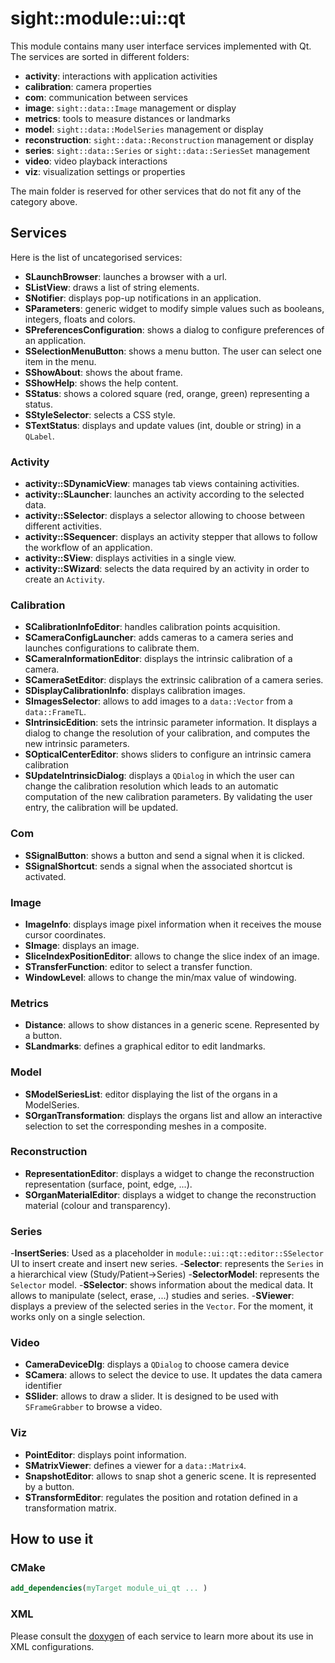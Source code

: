 # sight::module::ui::qt

This module contains many user interface services implemented with Qt. The services are sorted in different folders:
- **activity**: interactions with application activities
- **calibration**: camera properties
- **com**: communication between services
- **image**: `sight::data::Image` management or display
- **metrics**: tools to measure distances or landmarks
- **model**: `sight::data::ModelSeries` management or display
- **reconstruction**: `sight::data::Reconstruction` management or display
- **series**: `sight::data::Series` or `sight::data::SeriesSet` management
- **video**: video playback interactions
- **viz**: visualization settings or properties

The main folder is reserved for other services that do not fit any of the category above.

## Services

Here is the list of uncategorised services:

- **SLaunchBrowser**: launches a browser with a url.
- **SListView**: draws a list of string elements.
- **SNotifier**: displays pop-up notifications in an application.
- **SParameters**: generic widget to modify simple values such as booleans, integers, floats and colors.
- **SPreferencesConfiguration**: shows a dialog to configure preferences of an application.
- **SSelectionMenuButton**: shows a menu button. The user can select one item in the menu.
- **SShowAbout**: shows the about frame.
- **SShowHelp**: shows the help content.
- **SStatus**: shows a colored square (red, orange, green) representing a status.
- **SStyleSelector**: selects a CSS style.
- **STextStatus**: displays and update values (int, double or string) in a `QLabel`.

### Activity

- **activity::SDynamicView**: manages tab views containing activities.
- **activity::SLauncher**: launches an activity according to the selected data.
- **activity::SSelector**: displays a selector allowing to choose between different activities.
- **activity::SSequencer**: displays an activity stepper that allows to follow the workflow of an application.
- **activity::SView**: displays activities in a single view.
- **activity::SWizard**: selects the data required by an activity in order to create an `Activity`.

### Calibration

- **SCalibrationInfoEditor**: handles calibration points acquisition.
- **SCameraConfigLauncher**: adds cameras to a camera series and launches configurations to calibrate them.
- **SCameraInformationEditor**: displays the intrinsic calibration of a camera.
- **SCameraSetEditor**: displays the extrinsic calibration of a camera series.
- **SDisplayCalibrationInfo**: displays calibration images.
- **SImagesSelector**: allows to add images to a `data::Vector` from a `data::FrameTL`.
- **SIntrinsicEdition**: sets the intrinsic parameter information. It displays a dialog to change the resolution of your calibration, and computes the new intrinsic parameters.
- **SOpticalCenterEditor**: shows sliders to configure an intrinsic camera calibration
- **SUpdateIntrinsicDialog**: displays a `QDialog` in which the user can change the calibration resolution which leads to an automatic computation of the new calibration parameters. By validating the user entry, the calibration will be updated.


### Com

- **SSignalButton**: shows a button and send a signal when it is clicked.
- **SSignalShortcut**: sends a signal when the associated shortcut is activated.

### Image

- **ImageInfo**: displays image pixel information when it receives the mouse cursor coordinates.
- **SImage**: displays an image.
- **SliceIndexPositionEditor**: allows to change the slice index of an image.
- **STransferFunction**: editor to select a transfer function.
- **WindowLevel**: allows to change the min/max value of windowing.

### Metrics

- **Distance**: allows to show distances in a generic scene. Represented by a button.
- **SLandmarks**: defines a graphical editor to edit landmarks.

### Model

- **SModelSeriesList**: editor displaying the list of the organs in a ModelSeries.
- **SOrganTransformation**: displays the organs list and allow an interactive selection to set the corresponding meshes in a composite.

### Reconstruction

- **RepresentationEditor**: displays a widget to change the reconstruction representation (surface, point, edge, ...).
- **SOrganMaterialEditor**: displays a widget to change the reconstruction material (colour and transparency).

### Series

-**InsertSeries**: Used as a placeholder in `module::ui::qt::editor::SSelector` UI to insert create and insert new series.
-**Selector**: represents the `Series` in a hierarchical view (Study/Patient->Series)
-**SelectorModel**: represents the 	`Selector` model.
-**SSelector**: shows information about the medical data. It allows to manipulate (select, erase, ...) studies and series.
-**SViewer**: displays a preview of the selected series in the `Vector`. For the moment, it works only on a single selection.

### Video

- **CameraDeviceDlg**: displays a `QDialog` to choose camera device
- **SCamera**: allows to select the device to use. It updates the data camera identifier
- **SSlider**: allows to draw a slider. It is designed to be used with `SFrameGrabber` to browse a video.


### Viz

- **PointEditor**: displays point information.
- **SMatrixViewer**: defines a viewer for a `data::Matrix4`.
- **SnapshotEditor**: allows to snap shot a generic scene. It is represented by a button.
- **STransformEditor**: regulates the position and rotation defined in a transformation matrix.




## How to use it

### CMake

```cmake
add_dependencies(myTarget module_ui_qt ... )
```

### XML

Please consult the [doxygen](https://sight.pages.ircad.fr/sight) of each service to learn more about its use in XML configurations.